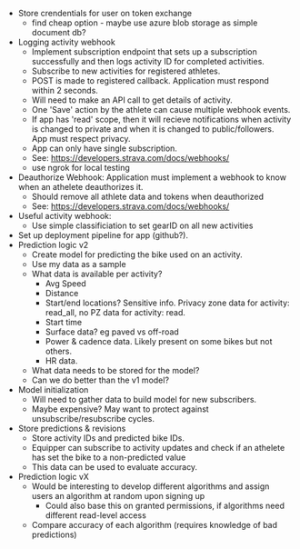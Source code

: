 * Store crendentials for user on token exchange
  * find cheap option - maybe use azure blob storage as simple document db?
* Logging activity webhook
  * Implement subscription endpoint that sets up a subscription successfully and then logs activity ID for completed activities.
  * Subscribe to new activities for registered athletes. 
  * POST is made to registered callback. Application must respond within 2 seconds.
  * Will need to make an API call to get details of activity.
  * One 'Save' action by the athlete can cause multiple webhook events.
  * If app has 'read' scope, then it will recieve notifications when activity is changed to private and when it is changed to public/followers. App must respect privacy.
  * App can only have single subscription.
  * See: https://developers.strava.com/docs/webhooks/
  * use ngrok for local testing
* Deauthorize Webhook: Application must implement a webhook to know when an athelete deauthorizes it.
  * Should remove all athlete data and tokens when deauthorized
  * See: https://developers.strava.com/docs/webhooks/
* Useful activity webhook:
  * Use simple classificiation to set gearID on all new activities
* Set up deployment pipeline for app (github?).
* Prediction logic v2
  * Create model for predicting the bike used on an activity.
  * Use my data as a sample
  * What data is available per activity? 
    * Avg Speed
    * Distance
    * Start/end locations? Sensitive info. Privacy zone data for activity: read_all, no PZ data for activity: read.
    * Start time
    * Surface data? eg paved vs off-road
    * Power & cadence data. Likely present on some bikes but not others.
    * HR data.
  * What data needs to be stored for the model?
  * Can we do better than the v1 model?
* Model initialization
  * Will need to gather data to build model for new subscribers. 
  * Maybe expensive? May want to protect against unsubscribe/resubscribe cycles.
* Store predictions & revisions
  * Store activity IDs and predicted bike IDs. 
  * Equipper can subscribe to activity updates and check if an athelete has set the bike to a non-predicted value
  * This data can be used to evaluate accuracy.
* Prediction logic vX
  * Would be interesting to develop different algorithms and assign users an algorithm at random upon signing up
    * Could also base this on granted permissions, if algorithms need different read-level access
  * Compare accuracy of each algorithm (requires knowledge of bad predictions)